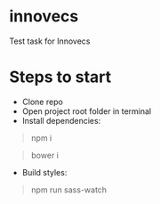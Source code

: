 # innovecs
Test task for Innovecs

# Steps to start
* Clone repo
* Open project root folder in terminal
* Install dependencies:
> npm i

> bower i

* Build styles:
> npm run sass-watch